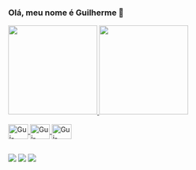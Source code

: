 ### Olá, meu nome é Guilherme 👋

<div>
  <a href="https://github.com/guilhermeeckhardt">
  <img height="180cm" src="https://github-readme-stats.vercel.app/api?username=guilhermeeckhardt&show_icons=true&theme=tokyonight">
  <img height="180cm" src="https://github-readme-stats.vercel.app/api/top-langs/?username=guilhermeeckhardt&layout=compact&langs_count=16&theme=tokyonight">
</div>
  
<div style="display: inline_block"><br>
  <img align="center" alt="Gui-Python" height=30 width=40 src="https://cdn.jsdelivr.net/gh/devicons/devicon/icons/python/python-original.svg" />
  <img align="center" alt="Gui-Python" height=30 width=40 src="https://cdn.jsdelivr.net/gh/devicons/devicon/icons/flutter/flutter-original.svg" />
  <img align="center" alt="Gui-Python" height=30 width=40 src="https://cdn.jsdelivr.net/gh/devicons/devicon/icons/django/django-plain.svg" />       
</div>
  
##
  
<div>
  <a href="eckhardt.gui@gmail.com"><img src="https://img.shields.io/badge/Gmail-D14836?style=for-the-badge&logo=gmail&logoColor=white" target="blank"></a>
  <a href="https://www.instagram.com/gui.eckhardt/"><img src="https://img.shields.io/badge/Instagram-E4405F?style=for-the-badge&logo=instagram&logoColor=white" target="blank"></a>
  <a href="https://www.linkedin.com/in/guilherme-eckhardt/"><img src="https://img.shields.io/badge/LinkedIn-0077B5?style=for-the-badge&logo=linkedin&logoColor=white" target="blank"></a>
</div>
